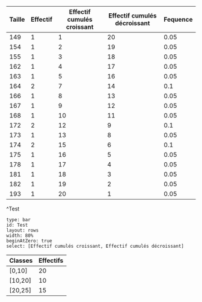 
| Taille | Effectif | Effectif cumulés croissant | Effectif cumulés décroissant | Fequence |
| ------ | -------- | -------------------------- | ---------------------------- | -------- |
| 149    | 1        | 1                          | 20                           |    0.05      |
| 154    | 1        | 2                          | 19                           |    0.05      |
| 155    | 1        | 3                          | 18                           |    0.05      |
| 162    | 1        | 4                          | 17                           |    0.05      |
| 163    | 1        | 5                          | 16                           |    0.05      |
| 164    | 2        | 7                          | 14                           |    0.1     |
| 166    | 1        | 8                          | 13                           |    0.05      |
| 167    | 1        | 9                          | 12                           |    0.05      |
| 168    | 1        | 10                         | 11                           |    0.05      |
| 172    | 2        | 12                         | 9                            |    0.1      |
| 173    | 1        | 13                         | 8                            |    0.05      |
| 174    | 2        | 15                         | 6                            |    0.1     |
| 175    | 1        | 16                         | 5                            |    0.05      |
| 178    | 1        | 17                         | 4                            |    0.05      |
| 181    | 1        | 18                         | 3                            |    0.05      |
| 182    | 1        | 19                         | 2                            |    0.05      |
| 193    | 1        | 20                         | 1                            |    0.05      |
^Test


```chart
type: bar
id: Test
layout: rows
width: 80%
beginAtZero: true
select: [Effectif cumulés croissant, Effectif cumulés décroissant]
```


| Classes | Effectifs |
| ------- | --------- |
| [0,10]  | 20        |
| [10,20] | 10        |
| [20,25] | 15          |

